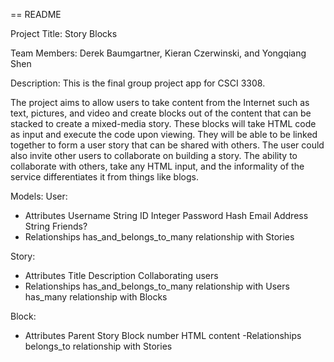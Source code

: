 == README

Project Title: Story Blocks

Team Members: Derek Baumgartner, Kieran Czerwinski, and Yongqiang Shen

Description:
This is the final group project app for CSCI 3308. 

The project aims to allow users to take content from the Internet such as text,
pictures, and video and create blocks out of the content that can be stacked to
create a mixed-media story. These blocks will take HTML code as input and execute 
the code upon viewing. They will be able to be linked together to form a user story 
that can be shared with others. The user could also invite other users to 
collaborate on building a story. The ability to collaborate with others, take any 
HTML input, and the informality of the service differentiates it from things like 
blogs.

Models:
User:
- Attributes
Username String
ID Integer
Password Hash
Email Address String
Friends?
- Relationships
has_and_belongs_to_many relationship with Stories

Story:
- Attributes
Title
Description
Collaborating users
- Relationships
has_and_belongs_to_many relationship with Users
has_many relationship with Blocks

Block:
- Attributes
Parent Story
Block number
HTML content
-Relationships
belongs_to relationship with Stories

